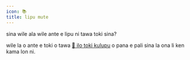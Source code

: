 ```yaml
---
icon: 📚 
title: lipu mute
---
```


sina wile ala wile ante e lipu ni tawa toki sina?

wile la o ante e toki o tawa <a href="/tok/articles/live_chat">💬 ilo toki kulupu</a> o pana e pali sina la ona li ken kama lon ni.

<!-- export const TEXT_preface = `Press on buttons to hide the column in the language chosen.<br />Wish to translate some text to your language?<br/>Join <a href="${discordChatUrl}">💬 the live chat</a> and send your translation for inclusion.<br/><a href="/texts/"><button class="rounded drop-shadow bg-deep-orange-300 hover:bg-deep-orange-400 focus:bg-deep-orange-400 text-white leading-normal select-none py-2 px-4">🔙 All texts</button></a>`; -->
